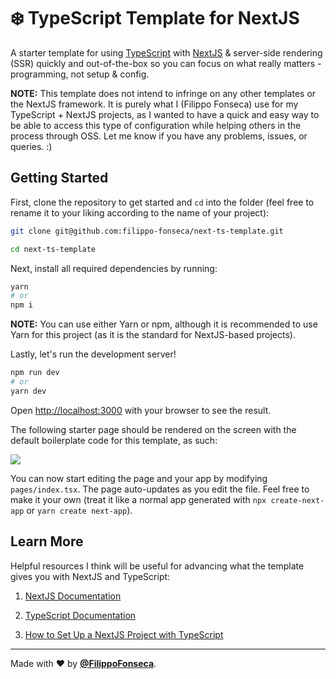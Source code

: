 # ❄️ TypeScript Template for NextJS

A starter template for using [TypeScript](https://threejs.org) with [NextJS](https://nextjs.org) & server-side rendering (SSR) quickly and out-of-the-box so you can focus on what really matters - programming, not setup & config.

**NOTE:** This template does not intend to infringe on any other templates or the NextJS framework. It is purely what I (Filippo Fonseca) use for my TypeScript + NextJS projects, as I wanted to have a quick and easy way to be able to access this type of configuration while helping others in the process through OSS. Let me know if you have any problems, issues, or queries. :)

## Getting Started

First, clone the repository to get started and `cd` into the folder (feel free to rename it to your liking according to the name of your project):

```bash
git clone git@github.com:filippo-fonseca/next-ts-template.git

cd next-ts-template
```

Next, install all required dependencies by running:

```bash
yarn
# or
npm i
```

**NOTE:** You can use either Yarn or npm, although it is recommended to use Yarn for this project (as it is the standard for NextJS-based projects).

Lastly, let's run the development server!

```bash
npm run dev
# or
yarn dev
```

Open [http://localhost:3000](http://localhost:3000) with your browser to see the result.

The following starter page should be rendered on the screen with the default boilerplate code for this template, as such:

<kbd><img src="https://i.ibb.co/XDQrGXN/Screen-Shot-2020-12-03-at-16-00-29.png" /></kbd>

You can now start editing the page and your app by modifying `pages/index.tsx`. The page auto-updates as you edit the file. Feel free to make it your own (treat it like a normal app generated with `npx create-next-app` or `yarn create next-app`).

## Learn More

Helpful resources I think will be useful for advancing what the template gives you with NextJS and TypeScript:

1. [NextJS Documentation](https://nextjs.org/docs)

2. [TypeScript Documentation](https://www.typescriptlang.org/docs)

3. [How to Set Up a NextJS Project with TypeScript](https://dev.to/filippofonseca/how-to-set-up-a-next-js-project-with-typescript-and-react-576h)

<hr>

Made with ❤️ by [**@FilippoFonseca**](https://www.twitter.com/FilippoFonseca).
